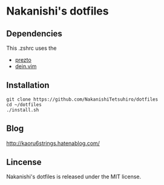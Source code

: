 # Nakanishi's dotfiles

## Dependencies

This .zshrc uses the 

- [prezto](https://github.com/sorin-ionescu/prezto)
- [dein.vim](https://github.com/Shougo/dein.vim)

## Installation

    git clone https://github.com/NakanishiTetsuhiro/dotfiles
    cd ~/dotfiles
    ./install.sh

## Blog

http://kaoru6strings.hatenablog.com/

## Lincense

Nakanishi's dotfiles is released under the MIT license.
